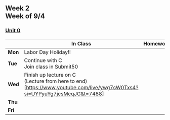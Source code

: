 <meta http-equiv="refresh" content="300"/>

## Week 2<br>Week of 9/4 

### [Unit 0](/apcsp/curriculum/0)

  |       |In Class               |Homework   |
  |-------|---------              |---------  |
  |**Mon**|Labor Day Holiday!! | |
  |**Tue**|Continue with C<br>Join class in Submit50 | |
  |**Wed**|Finish up lecture on C<br>(Lecture from here to end)[https://www.youtube.com/live/ywg7cW0Txs4?si=UYPyuYg7jcsMcqJG&t=7488] | |
  |**Thu**| | |
  |**Fri**| | |
